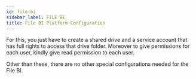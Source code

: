 ```yaml
---
id: file-bi
sidebar_label: FILE BI 
title: File BI Platform Configuration
---
```


For this, you just have to create a shared drive and a service account that has full rights to access that drive folder. Moreover to give permissions for each user, kindly give read permission to each user.

Other than these, there are no other special configurations needed for the File BI.

